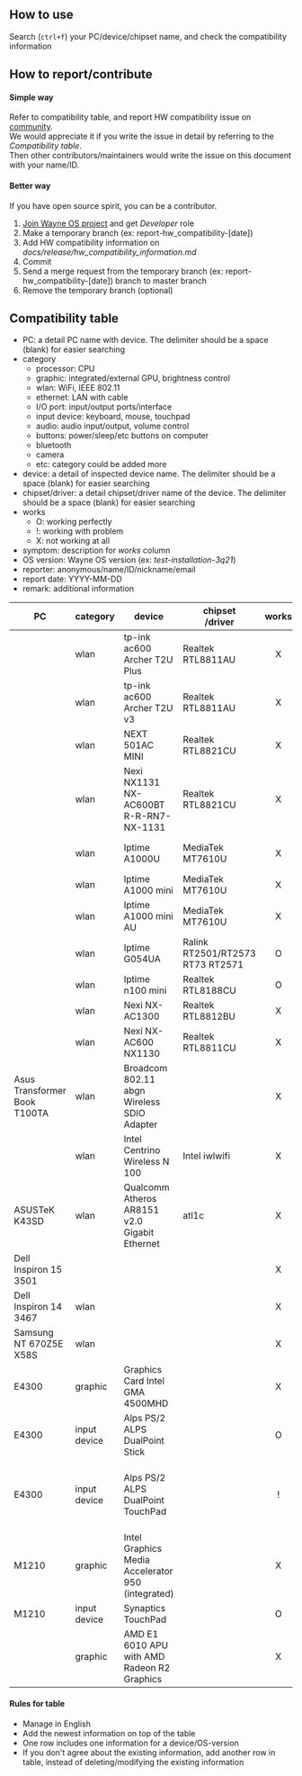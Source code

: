 ## How to use
Search (`ctrl+f`) your PC/device/chipset name, and check the compatibility information

## How to report/contribute
#### Simple way
Refer to compatibility table, and report HW compatibility issue on [community](https://www.facebook.com/groups/wayneosgroup). 
<br>We would appreciate it if you write the issue in detail by referring to the _Compatibility table_.
<br>Then other contributors/maintainers would write the issue on this document with your name/ID.

#### Better way
If you have open source spirit, you can be a contributor.
1) [Join Wayne OS project](https://gitlab.com/wayne-inc/wayneos/-/blob/master/CONTRIBUTING.md) and get _Developer_ role
2) Make a temporary branch (ex: report-hw_compatibility-[date])
3) Add HW compatibility information on *docs/release/hw_compatibility_information.md*
4) Commit
5) Send a merge request from the temporary branch (ex: report-hw_compatibility-[date]) branch to master branch
6) Remove the temporary branch (optional)

## Compatibility table
- PC: a detail PC name with device. The delimiter should be a space (blank) for easier searching
- category
    - processor: CPU
    - graphic: integrated/external GPU, brightness control
    - wlan: WiFi, IEEE 802.11
    - ethernet: LAN with cable
    - I/O port: input/output ports/interface
    - input device: keyboard, mouse, touchpad
    - audio: audio input/output, volume control
    - buttons: power/sleep/etc buttons on computer
    - bluetooth
    - camera
    - etc: category could be added more
- device: a detail of inspected device name. The delimiter should be a space (blank) for easier searching
- chipset/driver: a detail chipset/driver name of the device. The delimiter should be a space (blank) for easier searching
- works
    - O: working perfectly
    - !: working with problem
    - X: not working at all
- symptom: description for _works_ column
- OS version: Wayne OS version (ex: _test-installation-3q21_)
- reporter: anonymous/name/ID/nickname/email
- report date: YYYY-MM-DD
- remark: additional information

| PC | category | device | chipset<br>/driver | works | symptom | OS version | reporter | report date | remark |
| --- | --- | ---  | --- | :---: | --- | --- | --- | --- | --- |
||wlan|tp-ink ac600 Archer T2U Plus|Realtek RTL8811AU|X||3q21-r1|Wayne Inc.|2021-11-26||
||wlan|tp-ink ac600 Archer T2U v3|Realtek RTL8811AU|X||3q21-r1|Wayne Inc.|2021-11-26||
||wlan|NEXT 501AC MINI|Realtek RTL8821CU|X||3q21-r1|Wayne Inc.|2021-11-26||
||wlan|Nexi NX1131 NX-AC600BT R-R-RN7-NX-1131|Realtek RTL8821CU|X||3q21-r1|Wayne Inc.|2021-11-26||
||wlan|Iptime A1000U|MediaTek MT7610U|X||3q21-r1|Wayne Inc.|2021-11-26|Wayne OS would support this model since 2022. CloudReady (kernel 5.4) support this model|
||wlan|Iptime A1000 mini|MediaTek MT7610U|X||3q21-r1|Wayne Inc.|2021-11-26|Wayne OS would support this model since 2022|
||wlan|Iptime A1000 mini AU|MediaTek MT7610U|X||3q21-r1|Wayne Inc.|2021-11-26|Wayne OS would support this model since 2022|
||wlan|Iptime G054UA|Ralink RT2501/RT2573 RT73 RT2571|O||3q21-r1|Wayne Inc.|2021-11-26||
||wlan|Iptime n100 mini|Realtek RTL8188CU|O||3q21-r1|Wayne Inc.|2021-11-26||
||wlan|Nexi NX-AC1300|Realtek RTL8812BU|X||3q21-r1|Wayne Inc.|2021-11-26||
||wlan|Nexi NX-AC600 NX1130|Realtek RTL8811CU|X||3q21-r1|Wayne Inc.|2021-11-26||
|Asus Transformer Book T100TA|wlan|Broadcom 802.11 abgn Wireless SDIO Adapter||X||3q21-r1|Stepan Rumyantsev|2021-10-30|CloudReady (kernel 5.4) and Fedora (version 34) work well about this device|
||wlan|Intel Centrino Wireless N 100|Intel iwlwifi|X||3q21|Donna R Marpaung|2021-08-14|v: kernel port: d000 bus ID: 03:00.0 chip ID: 8086:08ae IF: wlp3s0 state: up mac: \<filter\>|
|ASUSTeK K43SD|wlan|Qualcomm Atheros AR8151 v2.0 Gigabit Ethernet|atl1c|X||3q21|Donna R Marpaung|2021-08-14|v: 1.0.1.1-NAPI port: 9000 bus ID: 05:00.0 chip ID: 1969:1083 IF: enp5s0 state: down mac: \<filter\> v: 1.0 serial: <filter> Mobo: ASUSTeK model: K43SD v: 1.0 serial: <filter> UEFI: American Megatrends  v: K43SD.208 date: 08/10/2012|
|Dell Inspiron 15 3501||||X|cannot boot|3q21|Ifty ER|2021-08-05|CPU/GPU compatibility is suspected|
|Dell Inspiron 14 3467|wlan|||X||1q21|Jesus Daniel CJ|2021-05-14||
|Samsung NT 670Z5E X58S|wlan|||X||1q21|Choi Jaehyuk|2021-05-04||
|E4300|graphic|Graphics Card Intel GMA 4500MHD||X|shows a white screen, then black|1q21|Peter Nimmo|2021-05||
|E4300|input device|Alps PS/2 ALPS DualPoint Stick||O||1q20|Peter Nimmo|2021-05|as /devices/platform/i8042/serio1/input/input7|
|E4300|input device|Alps PS/2 ALPS DualPoint TouchPad||!||1q20|Peter Nimmo|2021-05|as /devices/platform/i8042/serio1/input/input6<br><br>it needed to pass "psmouse.proto=imps" to the kernel during boot for the touchpad to work|
|M1210|graphic|Intel Graphics Media Accelerator 950 (integrated)||X|shows a white screen, then black|1q21|Peter Nimmo|2021-05||
|M1210|input device|Synaptics TouchPad||O||2q20|Peter Nimmo|2021-05||
||graphic|AMD E1 6010 APU with AMD Radeon R2 Graphics||X|screen was black after installation|usb16g-1q21|Nickatnyte Chauhan|2021-04-01||

#### Rules for table
- Manage in English
- Add the newest information on top of the table
- One row includes one information for a device/OS-version
- If you don't agree about the existing information, add another row in table, instead of deleting/modifying the existing information
